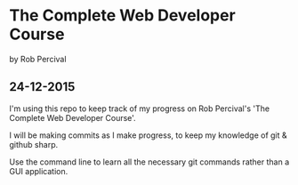 # The Complete Web Developer Course 
by Rob Percival

24-12-2015
---------
I'm using this repo to keep track of my progress on Rob Percival's 'The Complete Web Developer Course'.

I will be making commits as I make progress, to keep my knowledge of git & github sharp.

Use the command line to learn all the necessary git commands rather than a GUI application.

